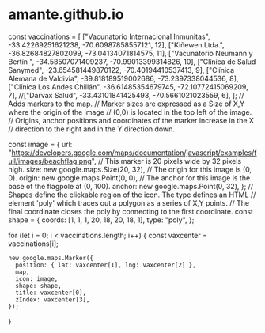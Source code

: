 # amante.github.io
  const vaccinations = 
    [
      ["Vacunatorio Internacional Inmunitas", -33.42269251621238, -70.60987858557121, 12],
      ["Kiñewen Ltda.", -36.82684827802099, -73.04134071814575, 11],
      ["Vacunatorio Neumann y Bertín ", -34.58507071409237, -70.99013399314826, 10],
      ["Clínica de Salud Sanymed", -23.654581449870122, -70.40194410537413, 9],
      ["Clínica Alemana de Valdivia", -39.818189519002686, -73.2397338044536, 8],
      ["Clínica Los Andes Chillán", -36.61485354679745, -72.10772415069209, 7],
      //["Darvax Salud", -33.43101841425493, -70.5661021023559, 6],
  ];
  // Adds markers to the map.
  // Marker sizes are expressed as a Size of X,Y where the origin of the image
  // (0,0) is located in the top left of the image.
  // Origins, anchor positions and coordinates of the marker increase in the X
  // direction to the right and in the Y direction down.
  
  const image = {
     url: "https://developers.google.com/maps/documentation/javascript/examples/full/images/beachflag.png",
    // This marker is 20 pixels wide by 32 pixels high.
    size: new google.maps.Size(20, 32),
    // The origin for this image is (0, 0).
    origin: new google.maps.Point(0, 0),
    // The anchor for this image is the base of the flagpole at (0, 100).
    anchor: new google.maps.Point(0, 32),
  };
  // Shapes define the clickable region of the icon. The type defines an HTML
  // <area> element 'poly' which traces out a polygon as a series of X,Y points.
  // The final coordinate closes the poly by connecting to the first coordinate.
  const shape = {
    coords: [1, 1, 1, 20, 18, 20, 18, 1],
    type: "poly",
  };

  for (let i = 0; i < vaccinations.length; i++) {
    const vaxcenter = vaccinations[i];

    new google.maps.Marker({
      position: { lat: vaxcenter[1], lng: vaxcenter[2] },
      map,
      icon: image,
      shape: shape,
      title: vaxcenter[0],
      zIndex: vaxcenter[3],
    });
  }